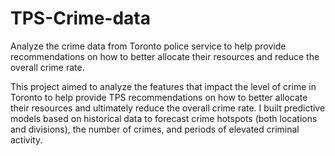 # TPS-Crime-data
Analyze the crime data from Toronto police service to help provide recommendations on how to better allocate their resources and reduce the overall crime rate.

This project aimed to analyze the features that impact the level of crime in Toronto to help provide TPS recommendations on how to better allocate their resources 
and ultimately reduce the overall crime rate. I built predictive models based on historical data to forecast crime hotspots (both locations and divisions), 
the number of crimes, and periods of elevated criminal activity. 
